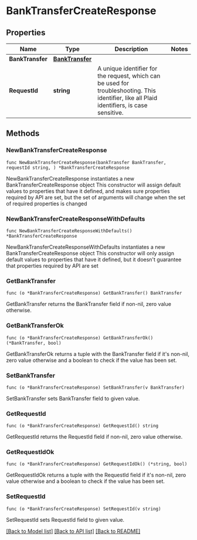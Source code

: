 # BankTransferCreateResponse

## Properties

Name | Type | Description | Notes
------------ | ------------- | ------------- | -------------
**BankTransfer** | [**BankTransfer**](BankTransfer.md) |  | 
**RequestId** | **string** | A unique identifier for the request, which can be used for troubleshooting. This identifier, like all Plaid identifiers, is case sensitive. | 

## Methods

### NewBankTransferCreateResponse

`func NewBankTransferCreateResponse(bankTransfer BankTransfer, requestId string, ) *BankTransferCreateResponse`

NewBankTransferCreateResponse instantiates a new BankTransferCreateResponse object
This constructor will assign default values to properties that have it defined,
and makes sure properties required by API are set, but the set of arguments
will change when the set of required properties is changed

### NewBankTransferCreateResponseWithDefaults

`func NewBankTransferCreateResponseWithDefaults() *BankTransferCreateResponse`

NewBankTransferCreateResponseWithDefaults instantiates a new BankTransferCreateResponse object
This constructor will only assign default values to properties that have it defined,
but it doesn't guarantee that properties required by API are set

### GetBankTransfer

`func (o *BankTransferCreateResponse) GetBankTransfer() BankTransfer`

GetBankTransfer returns the BankTransfer field if non-nil, zero value otherwise.

### GetBankTransferOk

`func (o *BankTransferCreateResponse) GetBankTransferOk() (*BankTransfer, bool)`

GetBankTransferOk returns a tuple with the BankTransfer field if it's non-nil, zero value otherwise
and a boolean to check if the value has been set.

### SetBankTransfer

`func (o *BankTransferCreateResponse) SetBankTransfer(v BankTransfer)`

SetBankTransfer sets BankTransfer field to given value.


### GetRequestId

`func (o *BankTransferCreateResponse) GetRequestId() string`

GetRequestId returns the RequestId field if non-nil, zero value otherwise.

### GetRequestIdOk

`func (o *BankTransferCreateResponse) GetRequestIdOk() (*string, bool)`

GetRequestIdOk returns a tuple with the RequestId field if it's non-nil, zero value otherwise
and a boolean to check if the value has been set.

### SetRequestId

`func (o *BankTransferCreateResponse) SetRequestId(v string)`

SetRequestId sets RequestId field to given value.



[[Back to Model list]](../README.md#documentation-for-models) [[Back to API list]](../README.md#documentation-for-api-endpoints) [[Back to README]](../README.md)


